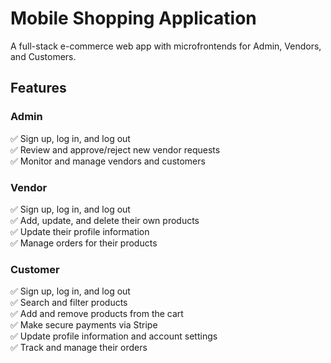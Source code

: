 # Mobile Shopping Application

A full-stack e-commerce web app with microfrontends for Admin, Vendors, and Customers.

## Features
### Admin
✅ Sign up, log in, and log out  
✅ Review and approve/reject new vendor requests  
✅ Monitor and manage vendors and customers  

### Vendor
✅ Sign up, log in, and log out  
✅ Add, update, and delete their own products  
✅ Update their profile information  
✅ Manage orders for their products  

### Customer
✅ Sign up, log in, and log out  
✅ Search and filter products  
✅ Add and remove products from the cart  
✅ Make secure payments via Stripe  
✅ Update profile information and account settings  
✅ Track and manage their orders
